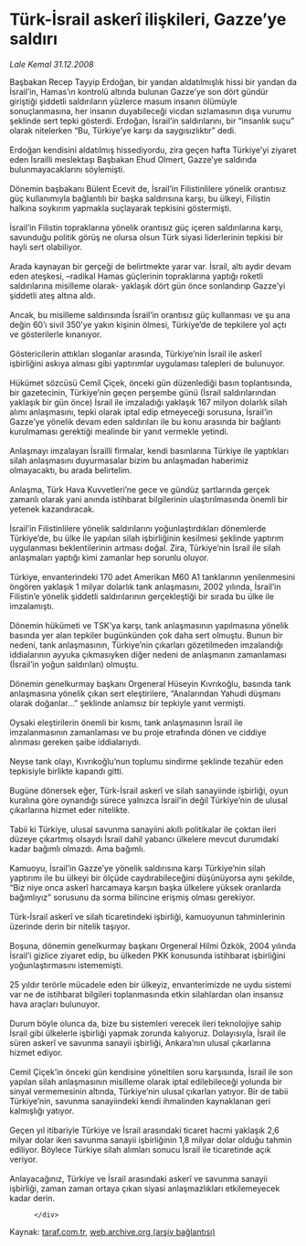 # Türk-İsrail askerî ilişkileri, Gazze’ye saldırı

*Lale Kemal 31.12.2008*

<div class="yazi">Başbakan Recep Tayyip Erdoğan, bir yandan aldatılmışlık hissi bir yandan da İsrail’in, Hamas’ın kontrolü altında bulunan Gazze’ye son dört gündür giriştiği şiddetli saldırıların yüzlerce masum insanın ölümüyle sonuçlanmasına, her insanın duyabileceği vicdan sızlamasının dışa vurumu şeklinde sert tepki gösterdi. Erdoğan, İsrail’in saldırılarını, bir “insanlık suçu” olarak nitelerken “Bu, Türkiye’ye karşı da saygısızlıktır” dedi. <br/><br/>Erdoğan kendisini aldatılmış hissediyordu, zira geçen hafta Türkiye’yi ziyaret eden İsrailli meslektaşı Başbakan Ehud Olmert, Gazze’ye saldırıda bulunmayacaklarını söylemişti. <br/><br/>Dönemin başbakanı Bülent Ecevit de, İsrail’in Filistinlilere yönelik orantısız güç kullanımıyla bağlantılı bir başka saldırısına karşı, bu ülkeyi, Filistin halkına soykırım yapmakla suçlayarak tepkisini göstermişti. <br/><br/>İsrail’in Filistin topraklarına yönelik orantısız güç içeren saldırılarına karşı, savunduğu politik görüş ne olursa olsun Türk siyasi liderlerinin tepkisi bir hayli sert olabiliyor. <br/><br/>Arada kaynayan bir gerçeği de belirtmekte yarar var. İsrail, altı aydır devam eden ateşkesi, –radikal Hamas güçlerinin topraklarına yaptığı roketli saldırılarına misilleme olarak- yaklaşık dört gün önce sonlandırıp Gazze’yi şiddetli ateş altına aldı. <br/><br/>Ancak, bu misilleme saldırısında İsrail’in orantısız güç kullanması ve şu ana değin 60’ı sivil 350’ye yakın kişinin ölmesi, Türkiye’de de tepkilere yol açtı ve gösterilerle kınanıyor. <br/><br/>Göstericilerin attıkları sloganlar arasında, Türkiye’nin İsrail ile askerî işbirliğini askıya alması gibi yaptırımlar uygulaması talepleri de bulunuyor. <br/><br/>Hükümet sözcüsü Cemil Çiçek, önceki gün düzenlediği basın toplantısında, bir gazetecinin, Türkiye’nin geçen perşembe günü (İsrail saldırılarından yaklaşık bir gün önce) İsrail ile imzaladığı yaklaşık 167 milyon dolarlık silah alımı anlaşmasını, tepki olarak iptal edip etmeyeceği sorusuna, İsrail’in Gazze’ye yönelik devam eden saldırıları ile bu konu arasında bir bağlantı kurulmaması gerektiği mealinde bir yanıt vermekle yetindi. <br/><br/>Anlaşmayı imzalayan İsrailli firmalar, kendi basınlarına Türkiye ile yaptıkları silah anlaşmasını duyurmasalar bizim bu anlaşmadan haberimiz olmayacaktı, bu arada belirtelim. <br/><br/>Anlaşma, Türk Hava Kuvvetleri’ne gece ve gündüz şartlarında gerçek zamanlı olarak yani anında istihbarat bilgilerinin ulaştırılmasında önemli bir yetenek kazandıracak. <br/><br/>İsrail’in Filistinlilere yönelik saldırılarını yoğunlaştırdıkları dönemlerde Türkiye’de, bu ülke ile yapılan silah işbirliğinin kesilmesi şeklinde yaptırım uygulanması beklentilerinin artması doğal. Zira, Türkiye’nin İsrail ile silah anlaşmaları yaptığı kimi zamanlar hep sorunlu oluyor. <br/><br/>Türkiye, envanterindeki 170 adet Amerikan M60 A1 tanklarının yenilenmesini öngören yaklaşık 1 milyar dolarlık tank anlaşmasını, 2002 yılında, İsrail’in Filistin’e yönelik şiddetli saldırılarının gerçekleştiği bir sırada bu ülke ile imzalamıştı. <br/><br/>Dönemin hükümeti ve TSK’ya karşı, tank anlaşmasının yapılmasına yönelik basında yer alan tepkiler bugünkünden çok daha sert olmuştu. Bunun bir nedeni, tank anlaşmasının, Türkiye’nin çıkarları gözetilmeden imzalandığı iddialarının ayyuka çıkmasıyken diğer nedeni de anlaşmanın zamanlaması (İsrail’in yoğun saldırıları) olmuştu. <br/><br/>Dönemin genelkurmay başkanı Orgeneral Hüseyin Kıvrıkoğlu, basında tank anlaşmasına yönelik çıkan sert eleştirilere, “Analarından Yahudi düşmanı olarak doğanlar...” şeklinde anlamsız bir tepkiyle yanıt vermişti. <br/><br/>Oysaki eleştirilerin önemli bir kısmı, tank anlaşmasının İsrail ile imzalanmasının zamanlaması ve bu proje etrafında dönen ve ciddiye alınması gereken şaibe iddialarıydı. <br/><br/>Neyse tank olayı, Kıvrıkoğlu’nun toplumu sindirme şeklinde tezahür eden tepkisiyle birlikte kapandı gitti. <br/><br/>Bugüne dönersek eğer, Türk-İsrail askerî ve silah sanayiinde işbirliği, oyun kuralına göre oynandığı sürece yalnızca İsrail’in değil Türkiye’nin de ulusal çıkarlarına hizmet eder nitelikte. <br/><br/>Tabii ki Türkiye, ulusal savunma sanayiini akıllı politikalar ile çoktan ileri düzeye çıkartmış olsaydı İsrail dahil yabancı ülkelere mevcut durumdaki kadar bağımlı olmazdı. Ama bağımlı. <br/><br/>Kamuoyu, İsrail’in Gazze’ye yönelik saldırısına karşı Türkiye’nin silah yaptırımı ile bu ülkeyi bir ölçüde caydırabileceğini düşünüyorsa aynı şekilde, “Biz niye onca askerî harcamaya karşın başka ülkelere yüksek oranlarda bağımlıyız” sorusunu da sorma bilincine erişmiş olması gerekiyor. <br/><br/>Türk-İsrail askerî ve silah ticaretindeki işbirliği, kamuoyunun tahminlerinin üzerinde derin bir nitelik taşıyor. <br/><br/>Boşuna, dönemin genelkurmay başkanı Orgeneral Hilmi Özkök, 2004 yılında İsrail’i gizlice ziyaret edip, bu ülkeden PKK konusunda istihbarat işbirliğini yoğunlaştırmasını istememişti. <br/><br/>25 yıldır terörle mücadele eden bir ülkeyiz, envanterimizde ne uydu sistemi var ne de istihbarat bilgileri toplanmasında etkin silahlardan olan insansız hava araçları bulunuyor. <br/><br/>Durum böyle olunca da, bize bu sistemleri verecek ileri teknolojiye sahip İsrail gibi ülkelerle işbirliği yapmak zorunda kalıyoruz. Dolayısıyla, İsrail ile süren askerî ve savunma sanayii işbirliği, Ankara’nın ulusal çıkarlarına hizmet ediyor. <br/><br/>Cemil Çiçek’in önceki gün kendisine yöneltilen soru karşısında, İsrail ile son yapılan silah anlaşmasının misilleme olarak iptal edilebileceği yolunda bir sinyal vermemesinin altında, Türkiye’nin ulusal çıkarları yatıyor. Bir de tabii Türkiye’nin, savunma sanayiindeki kendi ihmalinden kaynaklanan geri kalmışlığı yatıyor. <br/><br/>Geçen yıl itibariyle Türkiye ve İsrail arasındaki ticaret hacmi yaklaşık 2,6 milyar dolar iken savunma sanayii işbirliğinin 1,8 milyar dolar olduğu tahmin ediliyor. Böylece Türkiye silah alımları sonucu İsrail ile ticaretinde açık veriyor. <br/><br/>Anlayacağınız, Türkiye ve İsrail arasındaki askerî ve savunma sanayii işbirliği, zaman zaman ortaya çıkan siyasi anlaşmazlıkları etkilemeyecek kadar derin.
                                    
          
          
          
          </div>

Kaynak: [taraf.com.tr](http://www.taraf.com.tr/lale-kemal/makale-turk-israil-askeri-iliskileri-gazzeye-saldiri.htm), [web.archive.org (arşiv bağlantısı)](http://web.archive.org/web/20130815113452/http://www.taraf.com.tr/lale-kemal/makale-turk-israil-askeri-iliskileri-gazzeye-saldiri.htm)
